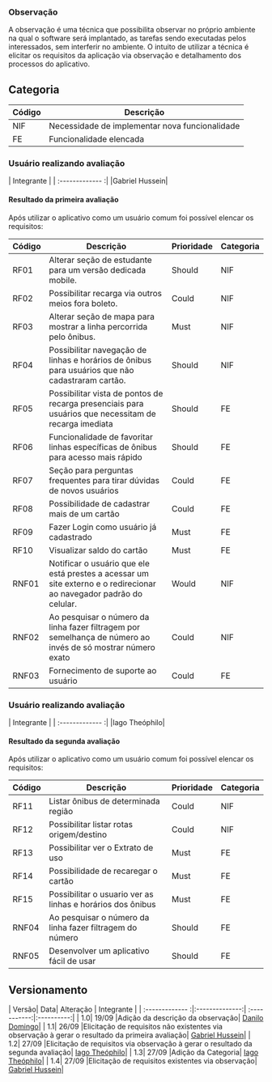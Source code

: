 ### Observação

A observação é uma técnica que possibilita observar no próprio ambiente na qual o software será implantado, as tarefas sendo executadas pelos interessados, sem interferir no ambiente. O intuito de utilizar a técnica é elicitar os requisitos da aplicação via observação e detalhamento dos processos do aplicativo.

## Categoria
| Código|Descrição|
|---|---|
| NIF| Necessidade de implementar nova funcionalidade|
|FE| Funcionalidade elencada|

### Usuário realizando avaliação
| Integrante |
| :------------- :|
|Gabriel Hussein|



#### Resultado da primeira avaliação
Após utilizar o aplicativo como um usuário comum foi possível elencar os requisitos:

| Código | Descrição | Prioridade | Categoria|
| --- | --- | --- | ---|
| RF01 | Alterar seção de estudante para um versão dedicada mobile. | Should | NIF|
| RF02 | Possibilitar recarga via outros meios fora boleto. | Could | NIF|
| RF03 | Alterar seção de mapa para mostrar a linha percorrida pelo ônibus. | Must | NIF|
| RF04 | Possibilitar navegação de linhas e horários de ônibus para usuários que não cadastraram cartão. | Should | NIF|
| RF05 | Possibilitar vista de pontos de recarga presenciais para usuários que necessitam de recarga imediata | Should | FE|
| RF06 | Funcionalidade de favoritar linhas específicas de ônibus para acesso mais rápido | Should | FE|
| RF07 | Seção para perguntas frequentes para tirar dúvidas de novos usuários | Could | FE|
| RF08 | Possibilidade de cadastrar mais de um cartão | Could | FE|
| RF09 | Fazer Login como usuário já cadastrado | Must | FE |
| RF10 | Visualizar saldo do cartão | Must | FE |
| RNF01 | Notificar o usuário que ele está prestes a acessar um site externo e o redirecionar ao navegador padrão do celular. | Would | NIF|
| RNF02 | Ao pesquisar o número da linha fazer filtragem por semelhança de número ao invés de só mostrar número exato | Could | NIF|
| RNF03 | Fornecimento de suporte ao usuário | Could | FE|

### Usuário realizando avaliação
| Integrante |
| :------------- :|
|Iago Theóphilo|

#### Resultado da segunda avaliação
Após utilizar o aplicativo como um usuário comum foi possível elencar os requisitos:

| Código | Descrição | Prioridade |Categoria|
| --- | --- | --- |---|
| RF11 | Listar ônibus de determinada região  | Could |NIF|
| RF12 | Possibilitar listar rotas origem/destino | Could |NIF|
| RF13 | Possibilitar ver o Extrato de uso | Must |FE|
| RF14 | Possibilidade de recaregar o cartão | Must  |FE|
| RF15 | Possibilitar o usuario ver as linhas e horários dos ônibus | Must |FE|
| RNF04 | Ao pesquisar o número da linha fazer filtragem do número| Should |FE|
| RNF05 | Desenvolver um aplicativo fácil de usar| Should  |FE|

## Versionamento
| Versão| Data| Alteração | Integrante |
| :------------- :|:--------------:| :-----------:|:----------:|
| 1.0| 19/09 |Adição da descrição da observação| [Danilo Domingo](https://github.com/danilow200)|
| 1.1| 26/09 |Elicitação de requisitos não existentes via observação à gerar o resultado da primeira avaliação| [Gabriel Hussein](https://github.com/gabrielhussein)|
| 1.2| 27/09 |Elicitação de requisitos via observação à gerar o resultado da segunda avaliação| [Iago Theóphilo](https://github.com/IagoTheophilo)|
| 1.3| 27/09 |Adição da Categoria| [Iago Theóphilo](https://github.com/IagoTheophilo)|
| 1.4| 27/09 |Elicitação de requisitos existentes via observação| [Gabriel Hussein](https://github.com/gabrielhussein)|